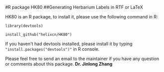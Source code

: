#R package HK80
##Generating Herbarium Labels in RTF or LaTeX

HK80 is an R package, to install it, please use the following command in R:

`library(devtools)`

`install_github("helixcn/HK80")`

If you haven't had devtools installed, please install it by typing `"install.packages("devtools")"` in R console.

Please feel free to send an email to the maintainer if you have any 
question or comments about this package.
**Dr. Jinlong Zhang**
